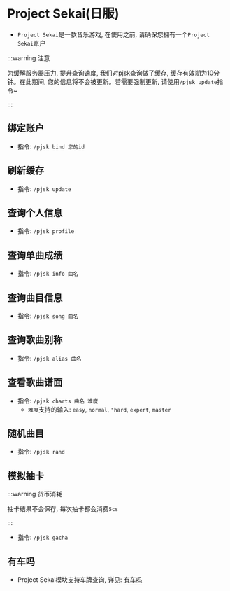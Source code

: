 # Project Sekai(日服)

- `Project Sekai`是一款音乐游戏, 在使用之前, 请确保您拥有一个`Project Sekai`账户

:::warning 注意

为缓解服务器压力, 提升查询速度, 我们对pjsk查询做了缓存, 缓存有效期为10分钟。在此期间, 您的信息将不会被更新。若需要强制更新, 请使用`/pjsk update`指令~

:::



## 绑定账户

- 指令: `/pjsk bind 您的id`



## 刷新缓存

- 指令: `/pjsk update`



## 查询个人信息

- 指令: `/pjsk profile`



## 查询单曲成绩

- 指令: `/pjsk info 曲名`



## 查询曲目信息

- 指令: `/pjsk song 曲名`



## 查询歌曲别称

- 指令: `/pjsk alias 曲名`



## 查看歌曲谱面

- 指令: `/pjsk charts 曲名 难度`
  - `难度`支持的输入: `easy`, `normal`, `"hard`, `expert`, `master`



## 随机曲目

- 指令: `/pjsk rand`



## 模拟抽卡

:::warning 货币消耗

抽卡结果不会保存, 每次抽卡都会消费`5cs`

:::

- 指令: `/pjsk gacha`



## 有车吗

- Project Sekai模块支持车牌查询, 详见: [有车吗](/channel/ycm)